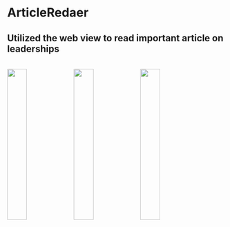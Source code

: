 # ArticleRedaer
<h2>Utilized the web view to read important article on leaderships</h2>
</br>
<img align="left" width = "30%" src="https://user-images.githubusercontent.com/25600880/178916102-dd9d6b71-d1c7-4ed4-a56b-1f142f483ae1.jpg"/>
<img align="left" width = "30%" src="https://user-images.githubusercontent.com/25600880/178916109-18bd4cec-0b63-4a57-991f-f03dca0be71c.jpg"/>
<img align="left" width = "30%" src="https://user-images.githubusercontent.com/25600880/178916116-aca858cb-c901-4ec2-a5c9-f7bf523b566f.jpg"/> 
